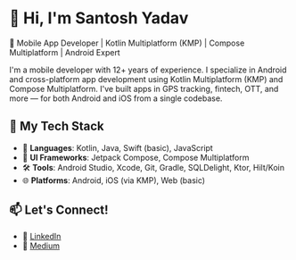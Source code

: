 # 👋 Hi, I'm Santosh Yadav

🚀 Mobile App Developer | Kotlin Multiplatform (KMP) | Compose Multiplatform | Android Expert

I'm a mobile developer with 12+ years of experience. I specialize in Android and cross-platform app development using Kotlin Multiplatform (KMP) and Compose Multiplatform. I've built apps in GPS tracking, fintech, OTT, and more — for both Android and iOS from a single codebase.

## 🧩 My Tech Stack
- 🧠 **Languages**: Kotlin, Java, Swift (basic), JavaScript
- 🎨 **UI Frameworks**: Jetpack Compose, Compose Multiplatform
- 🛠️ **Tools**: Android Studio, Xcode, Git, Gradle, SQLDelight, Ktor, Hilt/Koin
- 🌐 **Platforms**: Android, iOS (via KMP), Web (basic)

## 📫 Let's Connect!
- 🔗 [LinkedIn](https://www.linkedin.com/in/santosh-yadav-235a8633/)
- 📘 [Medium](https://medium.com/@santosh_yadav321)
